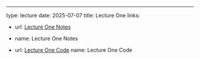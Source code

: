 ---
type: lecture
date: 2025-07-07
title: Lecture One
links: 
  - url: [Lecture One Notes](https://github.com/wonjun-seo/cosmos/blob/master/static_files/presentations/lecture_one/DSBasics.pdf)
  - name: Lecture One Notes

  - url: [Lecture One Code](https://github.com/wonjun-seo/cosmos/tree/master/static_files/presentations/lecture_one)
    name: Lecture One Code
